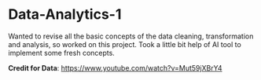 # Data-Analytics-1
Wanted to revise all the basic concepts of the data cleaning, transformation and analysis, so worked on this project. Took a little bit help of AI tool to implement some fresh concepts.

<b>Credit for Data</b>: https://www.youtube.com/watch?v=Mut59jXBrY4
